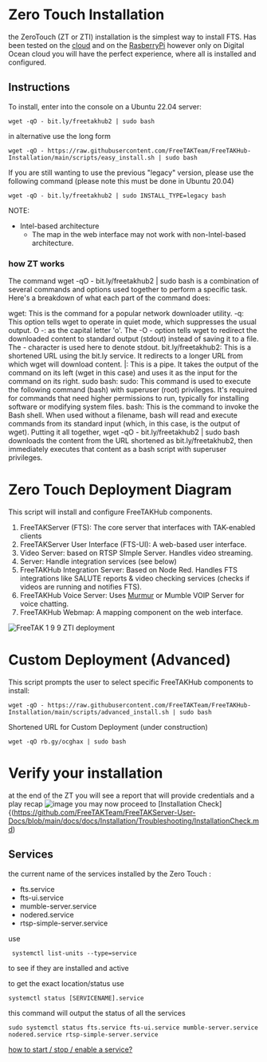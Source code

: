 # Zero Touch Installation
the ZeroTouch (ZT or ZTI) installation is the simplest way to install FTS. 
Has been tested on the [cloud](https://freetakteam.github.io/FreeTAKServer-User-Docs/Installation/Cloud/0_ConfigureMachine/) and on the [RasberryPi](https://freetakteam.github.io/FreeTAKServer-User-Docs/Installation/RaspberryPie/Installation/) however only on Digital Ocean cloud you will have the perfect experience, where all is installed and configured. 

## Instructions
To install, enter into the console on a Ubuntu 22.04 server:
```console
wget -qO - bit.ly/freetakhub2 | sudo bash
```
in alternative use the long form
```console
wget -qO - https://raw.githubusercontent.com/FreeTAKTeam/FreeTAKHub-Installation/main/scripts/easy_install.sh | sudo bash
```
If you are still wanting to use the previous "legacy" version, please use the following command (please note this must be done in Ubuntu 20.04)

```console
wget -qO - bit.ly/freetakhub2 | sudo INSTALL_TYPE=legacy bash
```

NOTE:
* Intel-based architecture
  * The map in the web interface may not work with non-Intel-based architecture.

### how ZT works
The command wget -qO - bit.ly/freetakhub2 | sudo bash is a combination of several commands and options used together to perform a specific task. Here's a breakdown of what each part of the command does:

wget: This is the command for a popular network downloader utility.
-q: This option tells wget to operate in quiet mode, which suppresses the usual output.
O -: as the capital letter 'o'. The -O - option tells wget to redirect the downloaded content to standard output (stdout) instead of saving it to a file. The - character is used here to denote stdout.
bit.ly/freetakhub2: This is a shortened URL using the bit.ly service. It redirects to a longer URL from which wget will download content.
|: This is a pipe. It takes the output of the command on its left (wget in this case) and uses it as the input for the command on its right.
sudo bash:
sudo: This command is used to execute the following command (bash) with superuser (root) privileges. It's required for commands that need higher permissions to run, typically for installing software or modifying system files.
bash: This is the command to invoke the Bash shell. When used without a filename, bash will read and execute commands from its standard input (which, in this case, is the output of wget).
Putting it all together, wget -qO - bit.ly/freetakhub2 | sudo bash downloads the content from the URL shortened as bit.ly/freetakhub2, then immediately executes that content as a bash script with superuser privileges.


# Zero Touch Deployment Diagram
This script will install and configure FreeTAKHub components.

1. FreeTAKServer (FTS): The core server that interfaces with TAK-enabled clients
1. FreeTAKServer User Interface (FTS-UI): A web-based user interface.
1. Video Server:  based on RTSP SImple Server. Handles video streaming.
3.  Server:  Handle integration services (see below)
4. FreeTAKHub Integration Server: Based on Node Red. Handles FTS integrations like SALUTE reports & video checking services (checks if videos are running and notifies FTS).
5. FreeTAKHub Voice Server: Uses [Murmur](https://github.com/mumble-voip/mumble) or Mumble VOIP Server for voice chatting.
6. FreeTAKHub Webmap: A mapping component on the web interface.



![FreeTAK 1 9 9 ZTI deployment](https://user-images.githubusercontent.com/60719165/207360218-a7b7a619-4cb0-4234-b7bb-9f74910019f6.png)


# Custom Deployment (Advanced)

This script prompts the user to select specific FreeTAKHub components to install:

```console
wget -qO - https://raw.githubusercontent.com/FreeTAKTeam/FreeTAKHub-Installation/main/scripts/advanced_install.sh | sudo bash
```

Shortened URL for Custom Deployment (under construction)

```console
wget -qO rb.gy/ocghax | sudo bash
```
# Verify your installation
at the end of the ZT you will see a report that will provide credentials and a play recap
![image](https://github.com/FreeTAKTeam/FreeTAKServer-User-Docs/assets/60719165/47afb1a2-76db-44d0-becb-b66708f80289)
you may now proceed to  [Installation Check]{(https://github.com/FreeTAKTeam/FreeTAKServer-User-Docs/blob/main/docs/docs/Installation/Troubleshooting/InstallationCheck.md)
## Services
the current name of the services installed by the Zero Touch :

* fts.service
* fts-ui.service
* mumble-server.service
* nodered.service
* rtsp-simple-server.service

use 
```
 systemctl list-units --type=service
```
to see if they are installed and active

to get the exact location/status use
```
systemctl status [SERVICENAME].service
```


this command will output the status of all the services
```
sudo systemctl status fts.service fts-ui.service mumble-server.service nodered.service rtsp-simple-server.service
```

 [how to start / stop / enable  a service?](https://freetakteam.github.io/FreeTAKServer-User-Docs/Installation/Linux/Service/)


